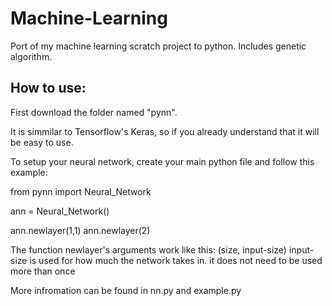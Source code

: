 # Machine-Learning
Port of my machine learning scratch project to python.
Includes genetic algorithm.

## How to use:
First download the folder named "pynn".

It is simmilar to Tensorflow's Keras, so if you already understand that
it will be easy to use.

To setup your neural network, create your main python file and follow this example:

   from pynn import Neural_Network

   ann = Neural_Network()

   ann.newlayer(1,1)
   ann.newlayer(2)

The function newlayer's arguments work like this:
(size, input-size) input-size is used for how much the network takes in. it does not need to be used more than once

More infromation can be found in nn.py and example.py
